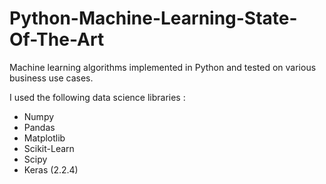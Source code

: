 # Python-Machine-Learning-State-Of-The-Art

Machine learning algorithms implemented in Python and tested on various business use cases. 

I used the following data science libraries :  
* Numpy  
* Pandas  
* Matplotlib
* Scikit-Learn  
* Scipy
* Keras (2.2.4)
